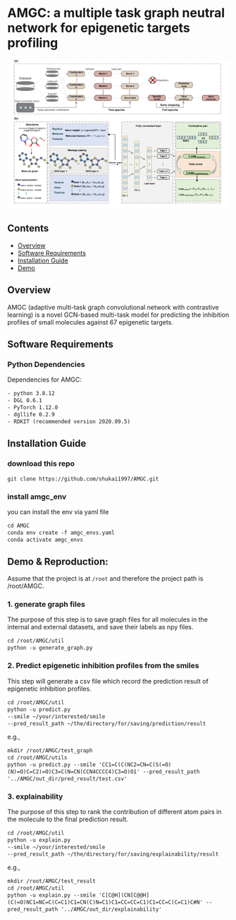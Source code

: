 # AMGC: a multiple task graph neutral network for epigenetic targets profiling 

![](https://github.com/shukai1997/AMGC/blob/main/Figure1.png)

## Contents

- [Overview](#overview)
- [Software Requirements](#software-requirements)
- [Installation Guide](#installation-guide)
- [Demo](#demo--reproduction-ligand-docking-on-pdbbind-core-set)

## Overview 

AMGC (adaptive multi-task graph convolutional network with contrastive learning) is a novel GCN-based multi-task model for predicting the inhibition profiles of small molecules against 67 epigenetic targets.

## Software Requirements

### Python Dependencies

Dependencies for AMGC:

```
- python 3.8.12
- DGL 0.6.1 
- PyTorch 1.12.0 
- dgllife 0.2.9 
- RDKIT (recommended version 2020.09.5) 
```

## Installation Guide

### download this repo

```
git clone https://github.com/shukai1997/AMGC.git
```

### install amgc_env

you can install the env via yaml file

```
cd AMGC
conda env create -f amgc_envs.yaml
conda activate amgc_envs
```

## Demo & Reproduction: 

Assume that the project is at `/root` and therefore the project path is /root/AMGC. 

### 1. generate graph files

The purpose of this step is to save graph files for all molecules in the internal and external datasets, and save their labels as npy files.

```
cd /root/AMGC/util
python -u generate_graph.py
```

### 2. Predict epigenetic inhibition profiles from the smiles

This step will generate a csv file which record the prediction result of epigenetic inhibition profiles.

```
cd /root/AMGC/util
python -u predict.py 
--smile ~/your/interested/smile 
--pred_result_path ~/the/directory/for/saving/prediction/result
```
e.g.,
```
mkdir /root/AMGC/test_graph
cd /root/AMGC/utils 
python -u predict.py --smile 'CC1=C(C(NC2=CN=C(S(=O)(N)=O)C=C2)=O)C3=C(N=CN(CCN4CCCC4)C3=O)O1' --pred_result_path '../AMGC/out_dir/pred_result/test.csv'
```

### 3. explainability

The purpose of this step to rank the contribution of different atom pairs in the molecule to the final prediction result.

```
cd /root/AMGC/util 
python -u explain.py 
--smile ~/your/interested/smile 
--pred_result_path ~/the/directory/for/saving/explainability/result 
```
e.g.,
```
mkdir /root/AMGC/test_result
cd /root/AMGC/util
python -u explain.py --smile 'C[C@H](CN[C@@H](C(=O)NC1=NC=C(C=C1)C1=CN(C)N=C1)C1=CC=CC=C1)C1=CC=C(C=C1)C#N' --pred_result_path '../AMGC/out_dir/explainability'
```
